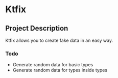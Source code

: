 # Ktfix

## Project Description
Ktfix allows you to create fake data in an easy way.

### Todo
 - Generate random data for basic types
 - Generate random data for types inside types
